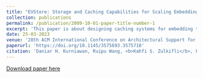 ```yaml
---
title: "EVStore: Storage and Caching Capabilities for Scaling Embedding Tables in Deep Recommendation Systems"
collection: publications
permalink: /publication/2009-10-01-paper-title-number-1
excerpt: 'This paper is about designing caching systems for embedding tables in deep recommendation systems'
date: 25-03-2023
venue: '28th ACM International Conference on Architectural Support for Programming Languages and Operating Systems'
paperurl: 'https://doi.org/10.1145/3575693.3575718'
citation: 'Daniar H. Kurniawan, Ruipu Wang, <b>Kahfi S. Zulkifli</b>, Fandi A. Wiranata, John Bent, Ymir Vigfusson, and Haryadi S. Gunawi. 2023. EVStore: Storage and Caching Capabilities for Scaling Embedding Tables in Deep Recommendation Systems. In Proceedings of the 28th ACM International Conference on Architectural Support for Programming Languages and Operating Systems, Volume 2 (ASPLOS 2023). Association for Computing Machinery, New York, NY, USA, 281–294.'
---
```

<!-- This paper is about designing caching systems for embedding tables in deep recommendation systems. -->

[Download paper here](http://kahfizulkifli.github.io/files/asplos23-EVStore.pdf)

<!-- Recommended citation: Your Name, You. (2009). "Paper Title Number 1." <i>Journal 1</i>. 1(1). -->